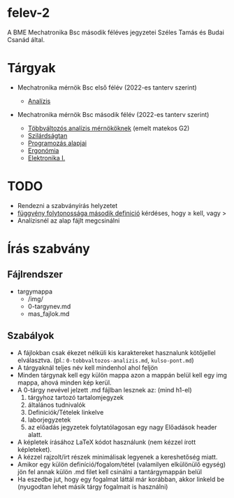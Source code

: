 # felev-2
A BME Mechatronika Bsc második féléves jegyzetei Széles Tamás és Budai Csanád által.

# Tárgyak
* Mechatronika mérnök Bsc első félév (2022-es tanterv szerint)
    * [Analízis](analizis/0-analizis.md)

* Mechatronika mérnök Bsc második félév (2022-es tanterv szerint)
    * [Többváltozós analízis mérnököknek](tobbvaltozos-analizis/0-tobbvaltozos-analizis.md) (emelt matekos G2)
    * [Szilárdságtan](szilardsagtan/0-szilardsagtan.md)
    * [Programozás alapjai](informatika-es-programozas-alapjai/0-informatika-es-programozas-alapjai.md)
    * [Ergonómia](ergonomia/0-ergonomia.md)
    * [Elektronika I.](elektronika-1/0-elektronika-1.md)
    

# TODO
* Rendezni a szabványírás helyzetet
* [függvény folytonossága második definició](tobbvaltozos-analizis/fuggveny-folytonossaga.md#definíció-2) kérdéses, hogy $\geq$ kell, vagy $>$
* Analízisnél az alap fájlt megcsinálni


# Írás szabvány

## Fájlrendszer
* targymappa
    * /img/
    * 0-targynev\.md
    * mas_fajlok.md

## Szabályok
* A fájlokban csak ékezet nélküli kis karaktereket hasznalunk kötőjellel elválasztva. (pl.: `0-tobbvaltozos-analizis.md`, `kulso-pont.md`)
* A tárgyaknál teljes név kell mindenhol ahol feljön
* Minden tárgynak kell egy külön mappa azon a mappán belül kell egy img mappa, ahová minden kép kerül.
* A 0-tárgy nevével jelzett .md fájlban lesznek az: (mind h1-el)
    1. tárgyhoz tartozó tartalomjegyzek 
    2. általános tudnivalók
    3. Definiciók/Tételek linkelve
    4. laborjegyzetek
    5. az előadás jegyzetek folytatólagosan egy nagy Előadások header alatt.
* A képletek írásához LaTeX kódot használunk (nem kézzel írott képleteket).
* A kézzel rajzolt/írt részek minimálisak legyenek a kereshetőség miatt.
* Amikor egy külön definíció/fogalom/tétel (valamilyen elkülönülő egység) jön fel annak külön .md filet kell csinálni a tantárgymappán belül
* Ha eszedbe jut, hogy egy fogalmat láttál már korábban, akkor linkeld be (nyugodtan lehet másik tárgy fogalmait is használni)
